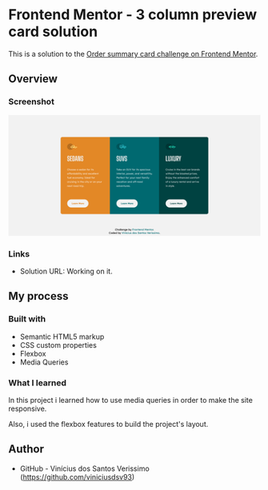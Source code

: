 # Frontend Mentor - 3 column preview card solution

This is a solution to the [Order summary card challenge on Frontend Mentor](https://www.frontendmentor.io/challenges/order-summary-component-QlPmajDUj). 

## Overview

### Screenshot

![](./screenshot.png)

### Links

- Solution URL: Working on it.

## My process

### Built with

- Semantic HTML5 markup
- CSS custom properties
- Flexbox
- Media Queries

### What I learned

In this project i learned how to use media queries in order to make the site responsive.

Also, i used the flexbox features to build the project's layout.


## Author

- GitHub - Vinícius dos Santos Verissimo (https://github.com/viniciusdsv93)
